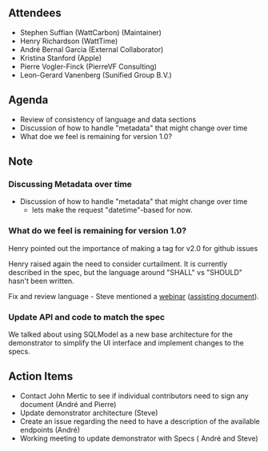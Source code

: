 
## Attendees

-   Stephen Suffian (WattCarbon) (Maintainer)
-   Henry Richardson (WattTime)
-   André Bernal Garcia (External Collaborator)
-   Kristina Stanford (Apple)
-   Pierre Vogler-Finck (PierreVF Consulting)
- Leon-Gerard Vanenberg (Sunified Group B.V.)

## Agenda
-  Review of consistency of language and data sections
- Discussion of how to handle "metadata" that might change over time
- What doe we feel is remaining for version 1.0?

## Note

### Discussing Metadata over time
- Discussion of how to handle "metadata" that might change over time
  -  lets make the request "datetime"-based for now.

### What do we feel is remaining for version 1.0?

Henry pointed out the importance of making a tag for v2.0 for github issues

Henry raised again the need to consider curtailment. It is currently described in the spec, but the language around "SHALL" vs "SHOULD" hasn't been written.

Fix and review language - Steve mentioned a [webinar](https://www.linuxfoundation.org/webinars/writing-a-formal-it-specification?hsLang=en) ([assisting document](https://events.linuxfoundation.org/wp-content/uploads/2023/08/Writing-a-Formal-IT-Specification.pdf)).

### Update API and code to match the spec

We talked about using SQLModel as a new base architecture for the demonstrator to simplify the UI interface and implement changes to the specs.
    
## Action Items
   - Contact John Mertic to see if individual contributors need to sign any document (André and Pierre) 
   - Update demonstrator architecture (Steve)
 - Create an issue regarding the need to have a description of the available endpoints (André)   
-  Working meeting to update demonstrator with Specs ( André and Steve)

